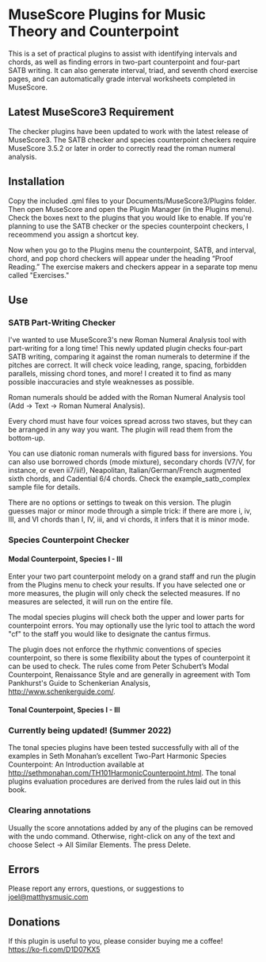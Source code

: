 # MuseScore Plugins for Music Theory and Counterpoint

This is a set of practical plugins to assist with identifying intervals and chords, as well as finding errors in two-part counterpoint and four-part SATB writing. It can also generate interval, triad, and seventh chord exercise pages, and can automatically grade interval worksheets completed in MuseScore.

## Latest MuseScore3 Requirement

The checker plugins have been updated to work with the latest release of MuseScore3. The SATB checker and species counterpoint checkers require MuseScore 3.5.2 or later in order to correctly read the roman numeral analysis.

## Installation

Copy the included .qml files to your Documents/MuseScore3/Plugins folder. Then open MuseScore and open the Plugin Manager (in the Plugins menu). Check the boxes next to the plugins that you would like to enable. If you're planning to use the SATB checker or the species counterpoint checkers, I receommend you assign a shortcut key.

Now when you go to the Plugins menu the counterpoint, SATB, and interval, chord, and pop chord checkers will appear under the heading “Proof Reading.” The exercise makers and checkers appear in a separate top menu called "Exercises."

## Use

### SATB Part-Writing Checker

I've wanted to use MuseScore3's new Roman Numeral Analysis tool with part-writing for a long time! This newly updated plugin checks four-part SATB writing, comparing it against the roman numerals to determine if the pitches are correct. It will check voice leading, range, spacing, forbidden parallels, missing chord tones, and more! I created it to find as many possible inaccuracies and style weaknesses as possible.

Roman numerals should be added with the Roman Numeral Analysis tool (Add -> Text -> Roman Numeral Analysis).

Every chord must have four voices spread across two staves, but they can be arranged in any way you want. The plugin will read them from the bottom-up.

You can use diatonic roman numerals with figured bass for inversions. You can also use borrowed chords (mode mixture), secondary chords (V7/V, for instance, or even ii7/iii!), Neapolitan, Italian/German/French augmented sixth chords, and Cadential 6/4 chords. Check the example_satb_complex sample file for details.

There are no options or settings to tweak on this version. The plugin guesses major or minor mode through a simple trick: if there are more i, iv, III, and VI
chords than I, IV, iii, and vi chords, it infers that it is minor mode.

### Species Counterpoint Checker

#### Modal Counterpoint, Species I - III

Enter your two part counterpoint melody on a grand staff and run the plugin from the Plugins menu to check your results. If you have selected one or more measures, the plugin will only check the selected measures. If no measures are selected, it will run on the entire file.

The modal species plugins will check both the upper and lower parts for counterpoint errors. You may optionally use the lyric tool to attach the word "cf" to the staff you would like to designate the cantus firmus.

The plugin does not enforce the rhythmic conventions of species counterpoint, so there is some flexibility about the types of counterpoint it can be used to check. The rules come from Peter Schubert’s Modal Counterpoint, Renaissance Style and are generally in agreement with Tom Pankhurst's Guide to Schenkerian Analysis, http://www.schenkerguide.com/.

#### Tonal Counterpoint, Species I - III

### Currently being updated! (Summer 2022)

The tonal species plugins have been tested successfully with all of the examples in Seth Monahan’s excellent Two-Part Harmonic Species Counterpoint: An Introduction available at http://sethmonahan.com/TH101HarmonicCounterpoint.html. The tonal plugins evaluation procedures are derived from the rules laid out in this book.

### Clearing annotations

Usually the score annotations added by any of the plugins can be removed with the undo command. Otherwise, right-click on any of the text and choose Select → All Similar Elements. The press Delete.

## Errors

Please report any errors, questions, or suggestions to joel@matthysmusic.com

## Donations

If this plugin is useful to you, please consider buying me a coffee! https://ko-fi.com/D1D07KX5
